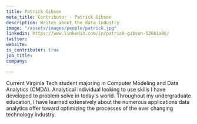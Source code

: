 ```yaml
---
title: Patrick Gibson
meta_title: Contributor - Patrick Gibson
description: Writes about the data industry
image: "/assets/images/people/patrick.jpg"
linkedin: https://www.linkedin.com/in/patrick-gibson-536b1a86/
twitter: 
website: 
is_contributor: true
job_title: 
company: 

---
```

Current Virginia Tech student majoring in Computer Modeling and Data Analytics (CMDA). Analytical individual looking to use skills I have developed to problem solve in today's world. Throughout my undergraduate education, I have learned extensively about the numerous applications data analytics offer toward optimizing the processes of the ever changing technology industry.